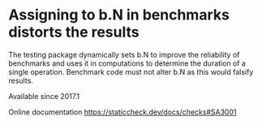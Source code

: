 # Assigning to b.N in benchmarks distorts the results

The testing package dynamically sets b.N to improve the reliability of
benchmarks and uses it in computations to determine the duration of a
single operation. Benchmark code must not alter b.N as this would
falsify results.

Available since
    2017.1

Online documentation
    https://staticcheck.dev/docs/checks#SA3001
